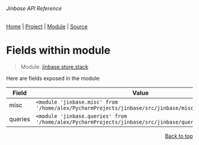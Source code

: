 ###### Jinbase API Reference
[Home](/docs/api/README.md) | [Project](/README.md) | [Module](/docs/api/modules/jinbase/store/stack/README.md) | [Source](/src/jinbase/store/stack.py)

# Fields within module
> Module: [jinbase.store.stack](/docs/api/modules/jinbase/store/stack/README.md)

Here are fields exposed in the module:

| Field | Value |
| --- | --- |
| misc | `<module 'jinbase.misc' from '/home/alex/PycharmProjects/jinbase/src/jinbase/misc/__init__.py'>` |
| queries | `<module 'jinbase.queries' from '/home/alex/PycharmProjects/jinbase/src/jinbase/queries/__init__.py'>` |

<p align="right"><a href="#jinbase-api-reference">Back to top</a></p>
